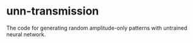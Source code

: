 # unn-transmission
The code for generating random amplitude-only patterns with untrained neural network.
